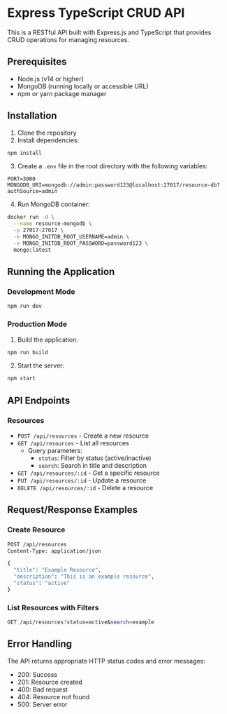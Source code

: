 # Express TypeScript CRUD API

This is a RESTful API built with Express.js and TypeScript that provides CRUD operations for managing resources.

## Prerequisites

- Node.js (v14 or higher)
- MongoDB (running locally or accessible URL)
- npm or yarn package manager

## Installation

1. Clone the repository
2. Install dependencies:
```bash
npm install
```

3. Create a `.env` file in the root directory with the following variables:
```
PORT=3000
MONGODB_URI=mongodb://admin:password123@localhost:27017/resource-db?authSource=admin
```

4. Run MongoDB container:
```bash
docker run -d \
  --name resource-mongodb \
  -p 27017:27017 \
  -e MONGO_INITDB_ROOT_USERNAME=admin \
  -e MONGO_INITDB_ROOT_PASSWORD=password123 \
  mongo:latest
```

## Running the Application

### Development Mode
```bash
npm run dev
```

### Production Mode
1. Build the application:
```bash
npm run build
```

2. Start the server:
```bash
npm start
```

## API Endpoints

### Resources
- `POST /api/resources` - Create a new resource
- `GET /api/resources` - List all resources
  - Query parameters:
    - `status`: Filter by status (active/inactive)
    - `search`: Search in title and description
- `GET /api/resources/:id` - Get a specific resource
- `PUT /api/resources/:id` - Update a resource
- `DELETE /api/resources/:id` - Delete a resource

## Request/Response Examples

### Create Resource
```bash
POST /api/resources
Content-Type: application/json

{
  "title": "Example Resource",
  "description": "This is an example resource",
  "status": "active"
}
```

### List Resources with Filters
```bash
GET /api/resources?status=active&search=example
```

## Error Handling

The API returns appropriate HTTP status codes and error messages:
- 200: Success
- 201: Resource created
- 400: Bad request
- 404: Resource not found
- 500: Server error
